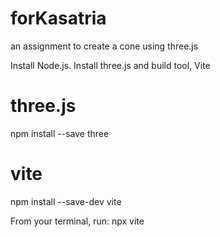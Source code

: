 # forKasatria
an assignment to create a cone using three.js

Install Node.js.
Install three.js and build tool, Vite

# three.js
npm install --save three

# vite
npm install --save-dev vite

From your terminal, run:
npx vite
